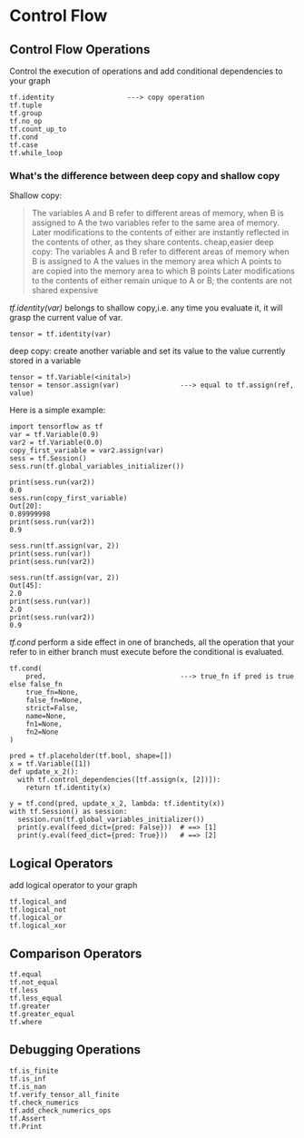 # Control Flow

## Control Flow Operations
Control the execution of operations and add conditional dependencies to your graph
```
tf.identity                  ---> copy operation
tf.tuple
tf.group
tf.no_op
tf.count_up_to
tf.cond
tf.case
tf.while_loop
```
### What's the difference between deep copy and shallow copy
Shallow copy:
> The variables A and B refer to different areas of memory, 
> when B is assigned to A the two variables refer to the same area of memory. 
> Later modifications to the contents of either are instantly reflected in the contents of other, as they share contents.
> cheap,easier
deep copy:
> The variables A and B refer to different areas of memory
> when B is assigned to A the values in the memory area which A points to are copied into the memory area to which B points
> Later modifications to the contents of either remain unique to A or B; the contents are not shared
> expensive

*tf.identity(var)* belongs to shallow copy,i.e. any time you evaluate it, it will grasp the current value of var.
```
tensor = tf.identity(var)
```
deep copy: create another variable and set its value to the value currently stored in a variable
```
tensor = tf.Variable(<inital>)
tensor = tensor.assign(var)               ---> equal to tf.assign(ref, value)
```
Here is a simple example:
```
import tensorflow as tf
var = tf.Variable(0.9)
var2 = tf.Variable(0.0)
copy_first_variable = var2.assign(var)
sess = tf.Session()
sess.run(tf.global_variables_initializer())

print(sess.run(var2))
0.0
sess.run(copy_first_variable)
Out[20]: 
0.89999998
print(sess.run(var2))
0.9
```
```
sess.run(tf.assign(var, 2))
print(sess.run(var))
print(sess.run(var2))

sess.run(tf.assign(var, 2))
Out[45]: 
2.0
print(sess.run(var))
2.0
print(sess.run(var2))
0.9
```

*tf.cond* perform a side effect in one of brancheds, all the operation that your refer to in either branch must execute before the
conditional is evaluated.
```
tf.cond(
    pred,                                 ---> true_fn if pred is true else false_fn
    true_fn=None,
    false_fn=None,
    strict=False,
    name=None,
    fn1=None,
    fn2=None
)
```

```
pred = tf.placeholder(tf.bool, shape=[])
x = tf.Variable([1])
def update_x_2():
  with tf.control_dependencies([tf.assign(x, [2])]):
    return tf.identity(x)
  
y = tf.cond(pred, update_x_2, lambda: tf.identity(x))
with tf.Session() as session:
  session.run(tf.global_variables_initializer())
  print(y.eval(feed_dict={pred: False}))  # ==> [1]
  print(y.eval(feed_dict={pred: True}))   # ==> [2]

```



## Logical Operators

add logical operator to your graph
```
tf.logical_and
tf.logical_not
tf.logical_or
tf.logical_xor
```
## Comparison Operators
```
tf.equal
tf.not_equal
tf.less
tf.less_equal
tf.greater
tf.greater_equal
tf.where
```
## Debugging Operations
```
tf.is_finite
tf.is_inf
tf.is_nan
tf.verify_tensor_all_finite
tf.check_numerics
tf.add_check_numerics_ops
tf.Assert
tf.Print
```



